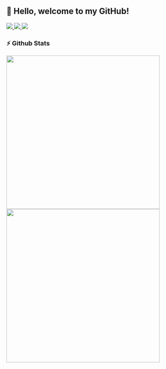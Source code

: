 <!--
### Hi there 👋
**javeriatabassum145/javeriatabassum145** is a ✨ _special_ ✨ repository because its `README.md` (this file) appears on your GitHub profile.

Here are some ideas to get you started:

- 🔭 I’m currently working on ...
- 🌱 I’m currently learning ...
- 👯 I’m looking to collaborate on ...
- 🤔 I’m looking for help with ...
- 💬 Ask me about ...
- 📫 How to reach me: ...
- 😄 Pronouns: ...
- ⚡ Fun fact: ...
-->


## 👋 Hello, welcome to my GitHub!

<a href="https://medium.com/@javeriatabassum514" target="_blank">
    <img src="https://img.shields.io/badge/MEDIUM-12100E?logo=medium&color=black&logoColor=white" />
</a>
<a href="https://www.linkedin.com/in/javeria-tabassum-176204194/" target="_blank">
    <img src="https://img.shields.io/badge/LINKEDIN-12100E?logo=linkedin&color=blue&logoColor=white" />
</a>
<a href="http://portfolio.javeriatabassum.live/" target="_blank">
    <img src="https://img.shields.io/badge/WEBSITE-12100E?logo=html5&color=fe6e95&logoColor=white" />
</a>


### ⚡️ Github Stats
<p>
  <img width="400px" height="400px" src="https://github-readme-stats.vercel.app/api?username=javeriatabassum145&show_icons=true&theme=nightowl&hide_border=true&bg_color=1F222E" />
  <img width="400px" height= "400px" src="https://github-readme-streak-stats.herokuapp.com?user=javeriatabassum145&theme=nightowl&hide_border=true&fire=C77800&ring=DD910B&background=1F222E" />
</p>




